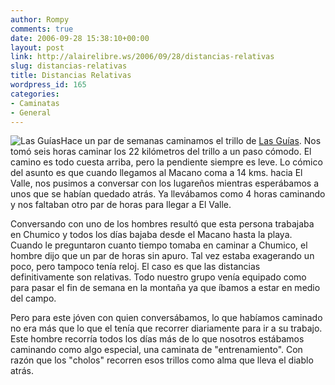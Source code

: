```yaml
---
author: Rompy
comments: true
date: 2006-09-28 15:38:10+00:00
layout: post
link: http://alairelibre.ws/2006/09/28/distancias-relativas
slug: distancias-relativas
title: Distancias Relativas
wordpress_id: 165
categories:
- Caminatas
- General
---
```


![Las Guías](http://alairelibre.ws/gallery/d/14130-2/P9170044.JPG)Hace un par de semanas caminamos el trillo de [Las Guías](http://wiki.alairelibre.net/wiki/Guias). Nos tomó seis horas caminar los 22 kilómetros del trillo a un paso cómodo. El camino es todo cuesta arriba, pero la pendiente siempre es leve. Lo cómico del asunto es que cuando llegamos al Macano coma a 14 kms. hacia El Valle, nos pusimos a conversar con los lugareños mientras esperábamos a unos que se habían quedado atrás. Ya llevábamos como 4 horas caminando y nos faltaban otro par de horas para llegar a El Valle.




Conversando con uno de los hombres resultó que esta persona trabajaba en Chumico y todos los días bajaba desde el Macano hasta la playa. Cuando le preguntaron cuanto tiempo tomaba en caminar a Chumico, el hombre dijo que un par de horas sin apuro. Tal vez estaba exagerando un poco, pero tampoco tenía reloj. El caso es que las distancias definitivamente son relativas. Todo nuestro grupo venía equipado como para pasar el fin de semana en la montaña ya que íbamos a estar en medio del campo.




Pero para este jóven con quien conversábamos, lo que habíamos caminado no era más que lo que el tenía que recorrer diariamente para ir a su trabajo. Este hombre recorría todos los días más de lo que nosotros estábamos caminando como algo especial, una caminata de "entrenamiento". Con razón que los "cholos" recorren esos trillos como alma que lleva el diablo atrás.
